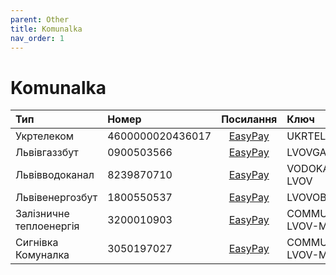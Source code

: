 ```yaml
---
parent: Other
title: Komunalka
nav_order: 1
---
```


# Komunalka

| Тип					  | Номер			 | Посилання															   | Ключ                 | Оплата |
|:------------------------|:-----------------|:-----------------------------------------------------------------------:|:---------------------|--------|
| Укртелеком			  | 4600000020436017 | [EasyPay](https://easypay.ua/catalog/mobile/ukrtelecom)                 | UKRTELECOM           |        |
| Львівгаззбут			  | 0900503566	     | [EasyPay](https://easypay.ua/catalog/utility/lvov/lvovgaz)              | LVOVGAZ              |        |
| Львівводоканал		  | 8239870710	     | [EasyPay](https://easypay.ua/catalog/utility/lvov/vodokanal-lvov)       | VODOKANAL-LVOV       |        |
| Львівенергозбут		  | 1800550537	     | [EasyPay](https://easypay.ua/catalog/utility/lvov/lvovoblenergo)        | LVOVOBLENERGO        |        |
| Залізничне теплоенергія | 3200010903	     | [EasyPay](https://easypay.ua/catalog/utility/lvov/communal-lvov-merger) | COMMUNAL-LVOV-MERGER |        |
| Сигнівка Комуналка	  | 3050197027	     | [EasyPay](https://easypay.ua/catalog/utility/lvov/communal-lvov-merger) | COMMUNAL-LVOV-MERGER |        |


<script>

function getInitData() {
	return fetch("https://api.easypay.ua/api/system/createPage", {
		"headers": {
			"accept": "application/json, text/plain, */*",
			"appid": "e18ecdba-b592-4cba-bb3b-48486b0bfe49",
			"content-type": "application/json; charset=UTF-8",
			"partnerkey": "easypay-v2",
		},
		"body": null,
		"method": "POST",
	}).then(res => res.json());
}

async function getServiceData(row, initData, serviceKey, accountNumber) {
	const json = await fetch("https://api.easypay.ua/api/genericCommunalFlow/check", {
		"headers": {
			"accept":"application/json, text/plain, */*",
			"appid": initData.appId,
			"content-type":"application/json; charset=UTF-8",
			"pageid": initData.pageId,
			"partnerkey":"easypay-v2",
			"locale":"uk",
		},
		"body": JSON.stringify({
			"fields": [
				{
					"fieldName": "Account",
					"fieldValue": accountNumber
				}
			],
			"serviceKey":serviceKey,
			"amount":null,
			"multyCheckPaymentStepIndex":0,
		}),
		"method":"POST",
	}).then(res => res.json());

	return {
		row: row,
		serviceKey: serviceKey,
		accountInfo: json.accountInfo,
		products: json.products,
	}
}


getInitData().then(async (initData) => {
	const table = document.querySelector('table');
	const tbody = table.querySelector('tbody');
	const rows = [...tbody.querySelectorAll('tr')];

	Promise.all(rows.map(row => {
		const accountNumber = row.children[1].innerHTML;
		const serviceKey = row.children[3].innerHTML;
		const link = row.querySelector('a');
		link.href += '?account=' + accountNumber;
		return getServiceData(row, initData, serviceKey, accountNumber);
	})).then(datas => {
		return datas.map(data => {
			if (!data.products) {
				console.log('IGNORE', data);
				return undefined;
			}
			data.row.children[4].innerHTML = data.products.map(item => item.paymentAmount).join(', ') + " грн.";
			return data.products.reduce(
				(curr, item) => curr + item.paymentAmount,
				0
			);
		}).filter(item => item);
	}).then(ammounts => {
		const sum = ammounts.reduce((curr, item) => curr + item, 0);
		const sumRounded = Math.round(sum);
		console.log(sumRounded);
		const sumRow = document.createElement('tr');
		sumRow.innerHTML = `<th colspan="2"><h2>Сумма: </h2></th><th colspan="2"><h2>${sumRounded} грн.</h2></th>`;
		tbody.appendChild(sumRow);
	});
});

</script>
